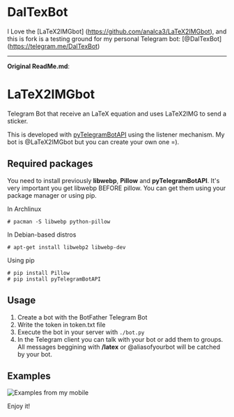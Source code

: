 # DalTexBot
I Love the [LaTeX2IMGbot] (https://github.com/analca3/LaTeX2IMGbot), and this is fork is a testing ground for my personal Telegram bot: [@DalTexBot] (https://telegram.me/DalTexBot)

----------

**Original ReadMe.md**:

# LaTeX2IMGbot

Telegram Bot that receive an LaTeX equation and uses LaTeX2IMG to send a sticker.

This is developed with [pyTelegramBotAPI](https://github.com/eternnoir/pyTelegramBotAPI) using the listener mechanism. My bot is @LaTeX2IMGbot but you can create your own one =).

## Required packages

You need to install previously **libwebp**, **Pillow** and **pyTelegramBotAPI**. It's very important you get libwebp BEFORE pillow. You can get them using your package manager or using pip.

In Archlinux
```
# pacman -S libwebp python-pillow
```

In Debian-based distros
```
# apt-get install libwebp2 libwebp-dev
```

Using pip
```
# pip install Pillow
# pip install pyTelegramBotAPI
```

## Usage

1. Create a bot with the BotFather Telegram Bot
2. Write the token in token.txt file
3. Execute the bot in your server with ``` ./bot.py ```
4. In the Telegram client you can talk with your bot or add them to groups. All messages beggining with **/latex** or @aliasofyourbot will be catched by your bot.

## Examples

![Examples from my mobile](Ejemplos.png)

Enjoy it!

